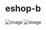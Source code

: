# eshop-b
![image](https://github.com/clictu/eshop-b/assets/163079569/4dd08578-382f-4a0d-a579-a5f3d408721c)
![image](https://github.com/clictu/eshop-b/assets/163079569/ac6959a6-2874-4b20-9128-582cddd33c47)

